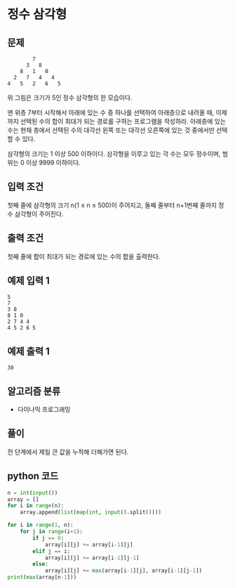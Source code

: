 # 정수 삼각형

## 문제

            7
          3   8
        8   1   0
      2   7   4   4
    4   5   2   6   5

위 그림은 크기가 5인 정수 삼각형의 한 모습이다.

맨 위층 7부터 시작해서 아래에 있는 수 중 하나를 선택하여 아래층으로 내려올 때, 이제까지 선택된 수의 합이 최대가 되는 경로를 구하는 프로그램을 작성하라. 아래층에 있는 수는 현재 층에서 선택된 수의 대각선 왼쪽 또는 대각선 오른쪽에 있는 것 중에서만 선택할 수 있다.

삼각형의 크기는 1 이상 500 이하이다. 삼각형을 이루고 있는 각 수는 모두 정수이며, 범위는 0 이상 9999 이하이다.

## 입력 조건

첫째 줄에 삼각형의 크기 n(1 ≤ n ≤ 500)이 주어지고, 둘째 줄부터 n+1번째 줄까지 정수 삼각형이 주어진다.

## 출력 조건

첫째 줄에 합이 최대가 되는 경로에 있는 수의 합을 출력한다.

## 예제 입력 1

    5
    7
    3 8
    8 1 0
    2 7 4 4
    4 5 2 6 5

## 예제 출력 1

    30

## 알고리즘 분류

- 다이나믹 프로그래밍

## 풀이

전 단계에서 제일 큰 값을 누적해 더해가면 된다.

## python 코드

```python
n = int(input())
array = []
for i in range(n):
    array.append(list(map(int, input().split())))

for i in range(1, n):
    for j in range(i+1):
        if j == 0:
            array[i][j] += array[i-1][j]
        elif j == i:
            array[i][j] += array[i-1][j-1]
        else:
            array[i][j] += max(array[i-1][j], array[i-1][j-1])
print(max(array[n-1]))
```